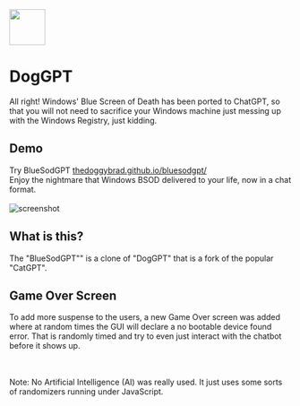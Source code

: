 <img src="https://thedoggybrad.github.io/bluesodgpt/images/avatar.png" width="64" height="64">

# DogGPT
All right! Windows' Blue Screen of Death has been ported to ChatGPT, so that you will not need to sacrifice your Windows machine just messing up with the Windows Registry, just kidding.

## Demo
Try BlueSodGPT [thedoggybrad.github.io/bluesodgpt/](https://thedoggybrad.github.io/bluesodgpt/)
<br>
Enjoy the nightmare that Windows BSOD delivered to your life, now in a chat format.
<br><br>
![screenshot](https://github.com/thedoggybrad/bluesodgpt/assets/94173621/5d799bf6-c968-49ca-a6ce-ea0526c82296)

## What is this?
The "BlueSodGPT"" is a clone of "DogGPT" that is a fork of the popular "CatGPT".

## Game Over Screen
To add more suspense to the users, a new Game Over screen was added where at random times the GUI will declare a no bootable device found error. That is randomly timed and try to even just interact with the chatbot before it shows up.

<br>
<br>
Note: No Artificial Intelligence (AI) was really used. It just uses some sorts of randomizers running under JavaScript. 
